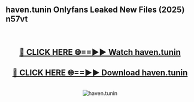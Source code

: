 <h2>haven.tunin Onlyfans Leaked New Files (2025) n57vt</h2>
<br>
<div align="center">
<h2><a href="https://mediafiles.top/haven.tunin&ref=git" rel="nofollow">🔴 CLICK HERE 🌐==►► Watch haven.tunin</a></h2>
<h2><a href="https://mediafiles.top/haven.tunin&ref=git" rel="nofollow">🔴 CLICK HERE 🌐==►► Download haven.tunin</a></h2>
<br>
<a href="https://mediafiles.top/haven.tunin&ref=git" rel="nofollow" data-target="animated-image.originalLink"><img src="https://i.ibb.co.com/xMMVF88/686577567.gif" alt="haven.tunin" style="max-width: 100%; display: inline-block;" data-target="animated-image.originalImage"></a>
</div>
<br>
<br>
